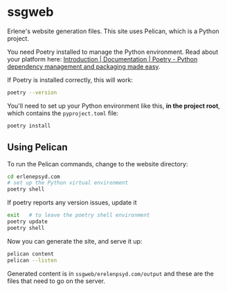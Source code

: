 # ssgweb

Erlene's website generation files. This site uses Pelican, which is a Python project.

You need Poetry installed to manage the Python environment. Read about your platform here: [Introduction | Documentation | Poetry - Python dependency management and packaging made easy](https://python-poetry.org/docs/#installation).

If Poetry is installed correctly, this will work:

```bash
poetry --version
```

You'll need to set up your Python environment like this, **in the project root**, which contains the `pyproject.toml` file:

```bash
poetry install
```

## Using Pelican

To run the Pelican commands, change to the website directory:

```bash
cd erlenepsyd.com
# set up the Python virtual environment
poetry shell
```

If poetry reports any version issues, update it

```bash
exit   # to leave the poetry shell environment
poetry update
poetry shell
```

Now you can generate the site, and serve it up:

```bash
pelican content
pelican --listen
```

Generated content is in `ssgweb/erelenpsyd.com/output` and these are the files that need to go on the server.
